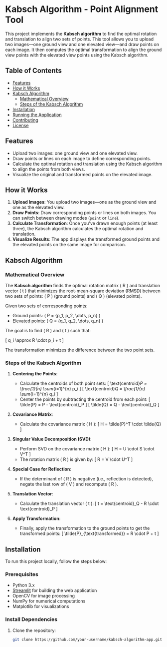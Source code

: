 # Kabsch Algorithm - Point Alignment Tool

This project implements the **Kabsch algorithm** to find the optimal rotation and translation to align two sets of points. This tool allows you to upload two images—one ground view and one elevated view—and draw points on each image. It then computes the optimal transformation to align the ground view points with the elevated view points using the Kabsch algorithm.

## Table of Contents

- [Features](#features)
- [How it Works](#how-it-works)
- [Kabsch Algorithm](#kabsch-algorithm)
  - [Mathematical Overview](#mathematical-overview)
  - [Steps of the Kabsch Algorithm](#steps-of-the-kabsch-algorithm)
- [Installation](#installation)
- [Running the Application](#running-the-application)
- [Contributing](#contributing)
- [License](#license)

## Features

- Upload two images: one ground view and one elevated view.
- Draw points or lines on each image to define corresponding points.
- Calculate the optimal rotation and translation using the Kabsch algorithm to align the points from both views.
- Visualize the original and transformed points on the elevated image.

## How it Works

1. **Upload Images**: You upload two images—one as the ground view and one as the elevated view.
2. **Draw Points**: Draw corresponding points or lines on both images. You can switch between drawing modes (`point` or `line`).
3. **Calculate Transformation**: Once you've drawn enough points (at least three), the Kabsch algorithm calculates the optimal rotation and translation.
4. **Visualize Results**: The app displays the transformed ground points and the elevated points on the same image for comparison.

## Kabsch Algorithm

### Mathematical Overview

The **Kabsch algorithm** finds the optimal rotation matrix \( R \) and translation vector \( t \) that minimizes the root-mean-square deviation (RMSD) between two sets of points: \( P \) (ground points) and \( Q \) (elevated points).

Given two sets of corresponding points:
- Ground points: \( P = \{p_1, p_2, \dots, p_n\} \)
- Elevated points: \( Q = \{q_1, q_2, \dots, q_n\} \)

The goal is to find \( R \) and \( t \) such that:

\[
q_i \approx R \cdot p_i + t
\]

The transformation minimizes the difference between the two point sets.

### Steps of the Kabsch Algorithm

1. **Centering the Points**: 
   - Calculate the centroids of both point sets:
     \[
     \text{centroid}_P = \frac{1}{n} \sum_{i=1}^{n} p_i
     \]
     \[
     \text{centroid}_Q = \frac{1}{n} \sum_{i=1}^{n} q_i
     \]
   - Center the points by subtracting the centroid from each point:
     \[
     \tilde{P} = P - \text{centroid}_P
     \]
     \[
     \tilde{Q} = Q - \text{centroid}_Q
     \]

2. **Covariance Matrix**:
   - Calculate the covariance matrix \( H \):
     \[
     H = \tilde{P}^T \cdot \tilde{Q}
     \]

3. **Singular Value Decomposition (SVD)**:
   - Perform SVD on the covariance matrix \( H \):
     \[
     H = U \cdot S \cdot V^T
     \]
   - The rotation matrix \( R \) is given by:
     \[
     R = V \cdot U^T
     \]

4. **Special Case for Reflection**:
   - If the determinant of \( R \) is negative (i.e., reflection is detected), negate the last row of \( V \) and recompute \( R \).

5. **Translation Vector**:
   - Calculate the translation vector \( t \):
     \[
     t = \text{centroid}_Q - R \cdot \text{centroid}_P
     \]

6. **Apply Transformation**:
   - Finally, apply the transformation to the ground points to get the transformed points:
     \[
     \tilde{P}_{\text{transformed}} = R \cdot P + t
     \]

## Installation

To run this project locally, follow the steps below:

### Prerequisites

- Python 3.x
- [Streamlit](https://streamlit.io/) for building the web application
- OpenCV for image processing
- NumPy for numerical computations
- Matplotlib for visualizations

### Install Dependencies

1. Clone the repository:
   ```bash
   git clone https://github.com/your-username/kabsch-algorithm-app.git
